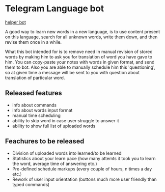# Telegram Language bot 
[helper bot](https://telegram.me/language_helper_bot)

A good way to learn new words in a new language, is to use content present on
this language, search for all unknown words, write them down, and then revise them
once in a while. 

What this bot intended for is to remove need in manual revision of stored words
by making him to ask you for translation of word you have gave to him. 
You can copy-paste your notes with words in given format, and send them to bot.
Also you are able to manually schedule him this 'questioning', so at given 
time a message will be sent to you with question about translation of 
particular word.


## Released features
- info about commands
- info about words input format
- manual time scheduling 
- ability to skip word in case user struggle to answer it
- ability to show full list of uploaded words


## Feachures to be released
- Division of uploaded words into learned/to be learned
- Statistics about your learn pace (how many attemts it took you to learn the word, average time of answering etc.)
- Pre-defined schedule markups (every couple of hours, n times a day etc.)
- Rework of user input orientation (buttons much more user friendly than typed commands)

